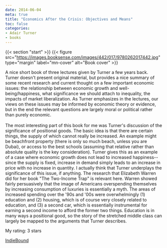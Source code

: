 ```yaml
---
date: 2014-06-04
meta: true
title: "Economics After the Crisis: Objectives and Means"
toc: false
categories:
- Adair Turner
- books
---
```


{{< section "start" >}}
{{< figure src="https://images.booksense.com/images/442/017/9780262017442.jpg" type="margin" label="mn-cover" alt="Book cover" >}}

A nice short book of three lectures given by Turner a few years back. Turner doesn't present original material, but provides a nice summary of some recent research and current thought on a few important economic issues: the relationship between economic growth and well-being/happiness, what significance we should attach to inequality, the impacts of market liberalization. As Turner emphasizes in the lectures, our views on these issues may be informed by economic theory or evidence, but in the end the relevant questions are largely moral or political rather than purely economic.<br /><br />The most interesting part of this book for me was Turner's discussion of the significance of positional goods. The basic idea is that there are certain things, the supply of which cannot really be increased. An example might be beachfront property (there is only so much beach, unless you are Dubai), or access to the best schools (assuming that relative rather than absolute quality is the key consideration). Turner gives this as an example of a case where economic growth does not lead to increased happiness--since the supply is fixed, increase in demand simply leads to an increase in price with no increase in quantity. I actually think that Turner underplays the significance of this issue, if anything. The research that Elizabeth Warren did for her book "The Two-Income Trap" is relevant here. Warren showed fairly persuasively that the image of Americans overspending themselves by increasing consumption of luxuries is essentially a myth. The areas of increased spending over the '90s and '00s were overwhelmingly (1) education and (2) housing, which is of course very closely related to education, and (3) a second car, which is essentially instrumental for earning a second income to afford the former two things. Education is in many ways a positional good, so the story of the stretched middle class can largely be mapped to the arguments that Turner describes.

My rating: 3 stars  

[IndieBound](https://www.indiebound.org/book/9780262017442)
